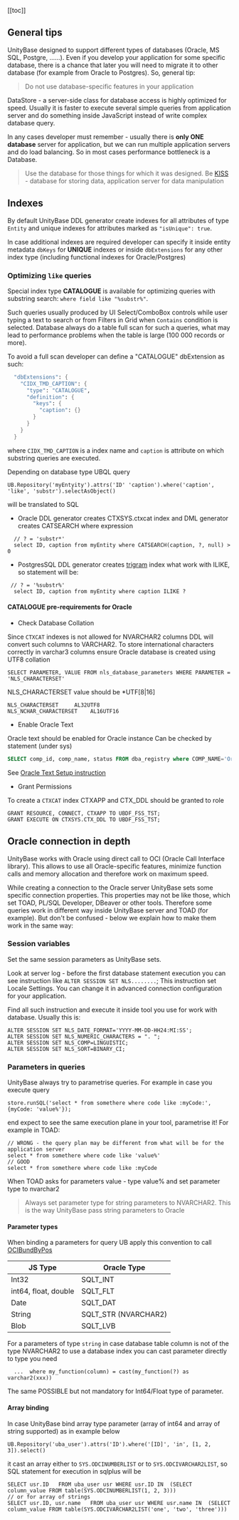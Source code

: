 [[toc]]

##  General tips
 UnityBase designed to support different types of databases (Oracle, MS SQL, Postgre, ......).
 Even if you develop your application for some specific database, there is a chance that later
 you will need to migrate it to other database (for example from Oracle to Postgres).
 So, general tip:
 
 > Do not use database-specific features in your application
 
 DataStore - a server-side class for database access is highly optimized for speed.
 Usually it is faster to execute several simple queries from application server and
 do something inside JavaScript instead of write complex database query.
 
 In any cases developer must remember - usually there is __only ONE database__  server for application,
 but we can run multiple application servers and do load balancing.
 So in most cases performance bottleneck is a Database. 
 
 > Use the database for those things for which it was designed. Be [KISS](http://en.wikipedia.org/wiki/KISS_principle) -
 database for storing data, application server for data manipulation
 
## Indexes
By default UnityBase DDL generator create indexes for all attributes of type `Entity`
and unique indexes for attributes marked as `"isUnique": true`. 

In case additional indexes are required developer can specify it inside entity metadata `dbKeys` for **UNIQUE** indexes 
or inside `dbExtensions` for any other index type (including functional indexes for Oracle/Postgres)

### Optimizing `like` queries
Special index type **CATALOGUE** is available for optimizing queries with substring search: `where field like "%substr%"`.

Such queries usually produced by UI Select/ComboBox controls while user typing a text to search or from Filters in Grid 
when `Contains` condition is selected. Database always do a table full scan for such a queries, what may lead to performance
problems when the table is large (100 000 records or more).  

To avoid a full scan developer can define a "CATALOGUE" dbExtension as such:

```myEntity.meta
  "dbExtensions": {
    "CIDX_TMD_CAPTION": {
      "type": "CATALOGUE",
      "definition": {
        "keys": {
          "caption": {}
        }
      }
    }
  }
```
where `CIDX_TMD_CAPTION` is a index name and `caption` is attribute on which substring queries are executed.

Depending on database type UBQL query
```
UB.Repository('myEntyity').attrs('ID' 'caption').where('caption', 'like', 'substr').selectAsObject()
```
will be translated to SQL

 - Oracle
 DDL generator creates CTXSYS.ctxcat index and DML generator creates CATSEARCH where expression  
```
  // ? = 'substr*'
  select ID, caption from myEntity where CATSEARCH(caption, ?, null) > 0 
```

 - PostgresSQL
 DDL generator creates [trigram](https://www.postgresql.org/docs/current/pgtrgm.html) index what work with ILIKE, so 
 statement will be:
```
 // ? = '%substr%'
  select ID, caption from myEntity where caption ILIKE ? 
``` 

####  CATALOGUE pre-requirements for Oracle
- Check Database Collation

Since `CTXCAT` indexes is not allowed for NVARCHAR2 columns DDL will convert such columns to VARCHAR2.
To store international characters correctly in varchar3 columns ensure Oracle database is created using UTF8 collation
```
SELECT PARAMETER, VALUE FROM nls_database_parameters WHERE PARAMETER = 'NLS_CHARACTERSET' 
```        
NLS_CHARACTERSET value should be *UTF[8|16]
```
NLS_CHARACTERSET     AL32UTF8
NLS_NCHAR_CHARACTERSET    AL16UTF16
```
 
- Enable Oracle Text

Oracle text should be enabled for Oracle instance
Can be checked by statement (under sys)
```sql
SELECT comp_id, comp_name, status FROM dba_registry where COMP_NAME='Oracle Text'
```

See [Oracle Text Setup instruction](https://docs.oracle.com/cd/E11882_01/install.112/e27508/initmedia.htm#DFSIG269)    

- Grant Permissions

To create a `CTXCAT` index CTXAPP and CTX_DDL should be granted to role 
```
GRANT RESOURCE, CONNECT, CTXAPP TO UBDF_FSS_TST;
GRANT EXECUTE ON CTXSYS.CTX_DDL TO UBDF_FSS_TST; 
```


## Oracle connection in depth

UnityBase works with Oracle using direct call to OCI (Oracle Call Interface library).
This allows to use all Oracle-specific features, minimize function calls and memory allocation and therefore work on maximum speed.

While creating a connection to the Oracle server UnityBase sets some specific connection properties.
This properties may not be like those, which set TOAD, PL/SQL Developer, DBeaver or other tools.
Therefore some queries work in different way inside UnityBase server and TOAD (for example).
But don't be confused - below we explain how to make them work in the same way:

### Session variables 
Set the same session parameters as UnityBase sets.

Look at server log - before the first database statement execution you can see instruction like `ALTER SESSION SET NLS........`;
This instruction set Locale Settings. You can change it in advanced connection configuration for your application.

Find all such instruction and execute it inside tool you use for work with database. Usually this is:
```
ALTER SESSION SET NLS_DATE_FORMAT='YYYY-MM-DD-HH24:MI:SS';
ALTER SESSION SET NLS_NUMERIC_CHARACTERS = ". ";
ALTER SESSION SET NLS_COMP=LINGUISTIC;
ALTER SESSION SET NLS_SORT=BINARY_CI;
```

### Parameters in queries
UnityBase always try to parametrise queries. For example in case you execute query
```
store.runSQL('select * from somethere where code like :myCode:', {myCode: 'value%'});
```
end expect to see the same execution plane in your tool, parametrise it!
For example in TOAD: 
```
// WRONG - the query plan may be different from what will be for the application server 
select * from somethere where code like 'value%'
// GOOD
select * from somethere where code like :myCode
```

When TOAD asks for parameters value - type value% and set parameter type to nvarchar2

 > Always set parameter type for string parameters to NVARCHAR2. This is the way UnityBase pass string parameters to Oracle
 
#### Parameter types
When binding a parameters for query UB apply this convention to call [OCIBundByPos](http://docs.oracle.com/cd/B10501_01/appdev.920/a96584/oci15r30.htm)

| JS Type | Oracle Type |
|---------|-------------|
| Int32   | SQLT_INT    |
| int64, float, double | SQLT_FLT |
| Date    | SQLT_DAT |
| String  | SQLT_STR (NVARCHAR2) |
| Blob    | SQLT_LVB |

For a parameters of type `string` in case database table column is not of the type NVARCHAR2 to use a database index
you can cast parameter directly to type you need

```
  ...  where my_function(column) = cast(my_function(?) as varchar2(xxx))
```  

The same POSSIBLE but not mandatory  for Int64/Float type of parameter.

#### Array binding
In case UnityBase bind array type parameter (array of int64 and array of string supported) as in example below

```
UB.Repository('uba_user').attrs('ID').where('[ID]', 'in', [1, 2, 3]).select()
```

it cast an array either to `SYS.ODCINUMBERLIST` or to `SYS.ODCIVARCHAR2LIST`, so SQL statement for execution in sqlplus will be

```
SELECT usr.ID   FROM uba_user usr WHERE usr.ID IN  (SELECT column_value FROM table(SYS.ODCINUMBERLIST(1, 2, 3)))
// or for array of strings
SELECT usr.ID, usr.name   FROM uba_user usr WHERE usr.name IN  (SELECT column_value FROM table(SYS.ODCIVARCHAR2LIST('one', 'two', 'three')))
```   
